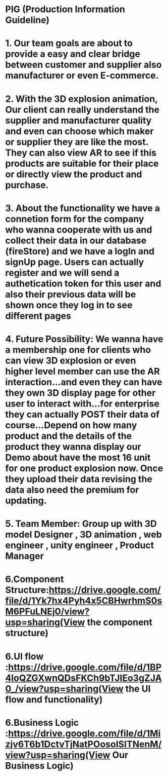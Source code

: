 # PIG (Production Information Guideline)

# 1. Our team goals are about to provide a easy and clear bridge between customer and supplier also manufacturer or even E-commerce.

# 2. With the 3D explosion animation, Our client can really understand the supplier and manufacturer quality and even can choose which maker or supplier they are like the most. They can also view AR to see if this products are suitable for their place or directly view the product and purchase.

# 3. About the functionality we have a connetion form for the company who wanna cooperate with us and collect their data in our database (fireStore) and we have a logIn and signUp page. Users can actually register and we will send a authetication token for this user and also their previous data will be shown once they log in to see different pages

# 4. Future Possibility: We wanna have a membership one for clients who can view 3D explosion or even higher level member can use the AR interaction...and even they can have they own 3D display page for other user to interact with...for enterprise they can actually POST their data of course...Depend on how many product and the details of the product they wanna display our Demo about have the most 16 unit for one product explosion now. Once they upload their data revising the data also need the premium for updating.

# 5. Team Member: Group up with 3D model Designer , 3D animation , web engineer , unity engineer , Product Manager

# 6.Component Structure:https://drive.google.com/file/d/1Yk7hx4Pyh4x5CBHwrhmS0sM6PFuLNEj0/view?usp=sharing(View the component structure)

# 6.UI flow :https://drive.google.com/file/d/1BP4loQZGXwnQDsFKCh9bTJIEo3gZJA0_/view?usp=sharing(View the UI flow and functionality)

# 6.Business Logic :https://drive.google.com/file/d/1Mizjv6T6b1DctvTjNatPOosoISITNenM/view?usp=sharing(View Our Business Logic)
